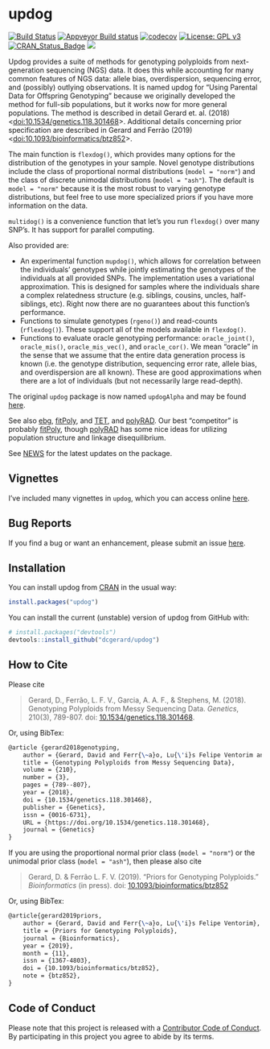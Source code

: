
<!-- README.md is generated from README.Rmd. Please edit that file -->

# updog

[![Build
Status](https://travis-ci.org/dcgerard/updog.svg?branch=master)](https://travis-ci.org/dcgerard/updog)
[![Appveyor Build
status](https://ci.appveyor.com/api/projects/status/c80fdy61ead6s3vr?svg=true)](https://ci.appveyor.com/project/dcgerard/updog-06s8t)
[![codecov](https://codecov.io/gh/dcgerard/updog/branch/master/graph/badge.svg)](https://codecov.io/gh/dcgerard/updog)
[![License: GPL
v3](https://img.shields.io/badge/License-GPL%20v3-blue.svg)](https://www.gnu.org/licenses/gpl-3.0)
[![CRAN\_Status\_Badge](http://www.r-pkg.org/badges/version/updog)](https://cran.r-project.org/package=updog)
[![](http://cranlogs.r-pkg.org/badges/grand-total/updog)](https://cran.r-project.org/package=updog)

Updog provides a suite of methods for genotyping polyploids from
next-generation sequencing (NGS) data. It does this while accounting for
many common features of NGS data: allele bias, overdispersion,
sequencing error, and (possibly) outlying observations. It is named
updog for “Using Parental Data for Offspring Genotyping” because we
originally developed the method for full-sib populations, but it works
now for more general populations. The method is described in detail
Gerard et. al. (2018)
\<[doi:10.1534/genetics.118.301468](https://doi.org/10.1534/genetics.118.301468)\>.
Additional details concerning prior specification are described in
Gerard and Ferrão (2019)
\<[doi:10.1093/bioinformatics/btz852](https://doi.org/10.1093/bioinformatics/btz852)\>.

The main function is `flexdog()`, which provides many options for the
distribution of the genotypes in your sample. Novel genotype
distributions include the class of proportional normal distributions
(`model = "norm"`) and the class of discrete unimodal distributions
(`model = "ash"`). The default is `model = "norm"` because it is the
most robust to varying genotype distributions, but feel free to use more
specialized priors if you have more information on the data.

`multidog()` is a convenience function that let’s you run `flexdog()`
over many SNP’s. It has support for parallel computing.

Also provided are:

  - An experimental function `mupdog()`, which allows for correlation
    between the individuals’ genotypes while jointly estimating the
    genotypes of the individuals at all provided SNPs. The
    implementation uses a variational approximation. This is designed
    for samples where the individuals share a complex relatedness
    structure (e.g. siblings, cousins, uncles, half-siblings, etc).
    Right now there are no guarantees about this function’s performance.
  - Functions to simulate genotypes (`rgeno()`) and read-counts
    (`rflexdog()`). These support all of the models available in
    `flexdog()`.
  - Functions to evaluate oracle genotyping performance:
    `oracle_joint()`, `oracle_mis()`, `oracle_mis_vec()`, and
    `oracle_cor()`. We mean “oracle” in the sense that we assume that
    the entire data generation process is known (i.e. the genotype
    distribution, sequencing error rate, allele bias, and overdispersion
    are all known). These are good approximations when there are a lot
    of individuals (but not necessarily large read-depth).

The original `updog` package is now named `updogAlpha` and may be found
[here](https://github.com/dcgerard/updogAlpha).

See also [ebg](https://github.com/pblischak/polyploid-genotyping),
[fitPoly](https://cran.r-project.org/package=fitPoly), and
[TET](http://www.g3journal.org/content/suppl/2017/01/19/g3.117.039008.DC1),
and [polyRAD](https://cran.r-project.org/package=polyRAD). Our best
“competitor” is probably
[fitPoly](https://cran.r-project.org/package=fitPoly), though
[polyRAD](https://cran.r-project.org/package=polyRAD) has some nice
ideas for utilizing population structure and linkage disequilibrium.

See [NEWS](https://github.com/dcgerard/updog/blob/master/NEWS.md) for
the latest updates on the package.

## Vignettes

I’ve included many vignettes in `updog`, which you can access online
[here](https://dcgerard.github.io/updog/).

## Bug Reports

If you find a bug or want an enhancement, please submit an issue
[here](http://github.com/dcgerard/updog/issues).

## Installation

You can install updog from
[CRAN](https://cran.r-project.org/package=updog) in the usual way:

``` r
install.packages("updog")
```

You can install the current (unstable) version of updog from GitHub
with:

``` r
# install.packages("devtools")
devtools::install_github("dcgerard/updog")
```

## How to Cite

Please cite

> Gerard, D., Ferrão, L. F. V., Garcia, A. A. F., & Stephens, M. (2018).
> Genotyping Polyploids from Messy Sequencing Data. *Genetics*, 210(3),
> 789-807. doi:
> [10.1534/genetics.118.301468](https://doi.org/10.1534/genetics.118.301468).

Or, using BibTex:

``` tex
@article {gerard2018genotyping,
    author = {Gerard, David and Ferr{\~a}o, Lu{\'i}s Felipe Ventorim and Garcia, Antonio Augusto Franco and Stephens, Matthew},
    title = {Genotyping Polyploids from Messy Sequencing Data},
    volume = {210},
    number = {3},
    pages = {789--807},
    year = {2018},
    doi = {10.1534/genetics.118.301468},
    publisher = {Genetics},
    issn = {0016-6731},
    URL = {https://doi.org/10.1534/genetics.118.301468},
    journal = {Genetics}
}
```

If you are using the proportional normal prior class (`model = "norm"`)
or the unimodal prior class (`model = "ash"`), then please also cite

> Gerard, D. & Ferrão L. F. V. (2019). “Priors for Genotyping
> Polyploids.” *Bioinformatics* (in press). doi:
> [10.1093/bioinformatics/btz852](https://doi.org/10.1093/bioinformatics/btz852)

Or, using BibTex:

``` tex
@article{gerard2019priors,
    author = {Gerard, David and Ferr{\~a}o, Lu{\'i}s Felipe Ventorim},
    title = {Priors for Genotyping Polyploids},
    journal = {Bioinformatics},
    year = {2019},
    month = {11},
    issn = {1367-4803},
    doi = {10.1093/bioinformatics/btz852},
    note = {btz852},
}
```

## Code of Conduct

Please note that this project is released with a [Contributor Code of
Conduct](https://github.com/dcgerard/updog/blob/master/CONDUCT.md). By
participating in this project you agree to abide by its terms.
